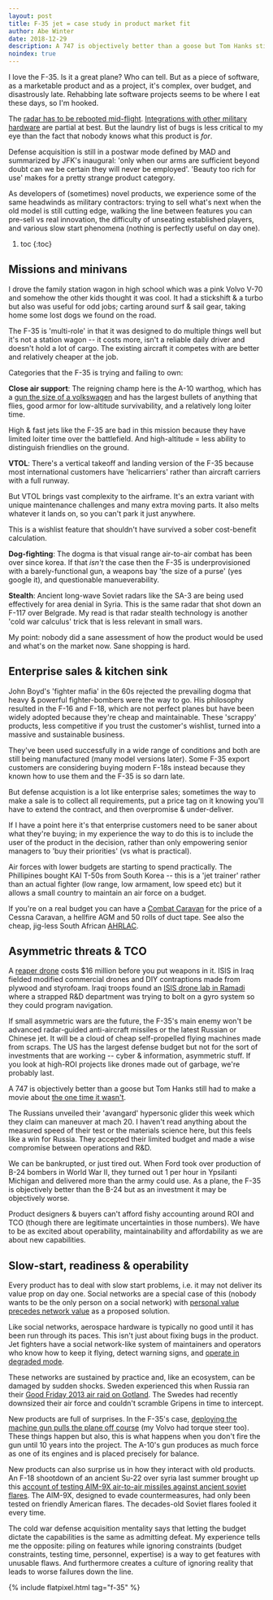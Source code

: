 ```yaml
---
layout: post
title: F-35 jet = case study in product market fit
author: Abe Winter
date: 2018-12-29
description: A 747 is objectively better than a goose but Tom Hanks still had to make a movie about the one time it wasn’t
noindex: true
---
```


I love the F-35. Is it a great plane? Who can tell. But as a piece of software, as a marketable product and as a project, it's complex, over budget, and disastrously late. Rehabbing late software projects seems to be where I eat these days, so I'm hooked.

The [radar has to be rebooted mid-flight](https://arstechnica.com/information-technology/2016/03/f-35-radar-system-has-bug-that-requires-hard-reboot-in-flight/). [Integrations with other military hardware](https://www.theregister.co.uk/2018/01/30/f35_dote_report_software_snafus/) are partial at best. But the laundry list of bugs is less critical to my eye than the fact that nobody knows what this product is *for*.

Defense acquisition is still in a postwar mode defined by MAD and summarized by JFK's inaugural: 'only when our arms are sufficient beyond doubt can we be certain they will never be employed'. 'Beauty too rich for use' makes for a pretty strange product category.

As developers of (sometimes) novel products, we experience some of the same headwinds as military contractors: trying to sell what's next when the old model is still cutting edge, walking the line between features you can pre-sell vs real innovation, the difficulty of unseating established players, and various slow start phenomena (nothing is perfectly useful on day one).

1. toc
{:toc}

## Missions and minivans

I drove the family station wagon in high school which was a pink Volvo V-70 and somehow the other kids thought it was cool. It had a stickshift & a turbo but also was useful for odd jobs; carting around surf & sail gear, taking home some lost dogs we found on the road.

The F-35 is 'multi-role' in that it was designed to do multiple things well but it's not a station wagon -- it costs more, isn't a reliable daily driver and doesn't hold a lot of cargo. The existing aircraft it competes with are better and relatively cheaper at the job.

Categories that the F-35 is trying and failing to own:

**Close air support**: The reigning champ here is the A-10 warthog, which has a [gun the size of a volkswagen](https://en.wikipedia.org/wiki/GAU-8) and has the largest bullets of anything that flies, good armor for low-altitude survivability, and a relatively long loiter time.

High & fast jets like the F-35 are bad in this mission because they have limited loiter time over the battlefield. And high-altitude = less ability to distinguish friendlies on the ground.

**VTOL**: There's a vertical takeoff and landing version of the F-35 because most international customers have 'helicarriers' rather than aircraft carriers with a full runway.

But VTOL brings vast complexity to the airframe. It's an extra variant with unique maintenance challenges and many extra moving parts. It also melts whatever it lands on, so you can't park it just anywhere.

This is a wishlist feature that shouldn't have survived a sober cost-benefit calculation.

**Dog-fighting**: The dogma is that visual range air-to-air combat has been over since korea. If that *isn't* the case then the F-35 is underprovisioned with a barely-functional gun, a weapons bay 'the size of a purse' (yes google it), and questionable manueverability.

**Stealth**: Ancient long-wave Soviet radars like the SA-3 are being used effectively for area denial in Syria. This is the same radar that shot down an F-117 over Belgrade. My read is that radar stealth technology is another 'cold war calculus' trick that is less relevant in small wars.

My point: nobody did a sane assessment of how the product would be used and what's on the market now. Sane shopping is hard.

## Enterprise sales & kitchen sink

John Boyd's 'fighter mafia' in the 60s rejected the prevailing dogma that heavy & powerful fighter-bombers were the way to go. His philosophy resulted in the F-16 and F-18, which are not perfect planes but have been widely adopted because they're cheap and maintainable. These 'scrappy' products, less competitive if you trust the customer's wishlist, turned into a massive and sustainable business.

They've been used successfully in a wide range of conditions and both are still being manufactured (many model versions later). Some F-35 export customers are considering buying modern F-18s instead because they known how to use them and the F-35 is so darn late.

But defense acquistion is a lot like enterprise sales; sometimes the way to make a sale is to collect all requirements, put a price tag on it knowing you'll have to extend the contract, and then overpromise & under-deliver.

If I have a point here it's that enterprise customers need to be saner about what they're buying; in my experience the way to do this is to include the user of the product in the decision, rather than only empowering senior managers to 'buy their priorities' (vs what is practical).

Air forces with lower budgets are starting to spend practically. The Phillipines bought KAI T-50s from South Korea -- this is a 'jet trainer' rather than an actual fighter (low range, low armament, low speed etc) but it allows a small country to maintain an air force on a budget.

If you're on a real budget you can have a [Combat Caravan](https://warisboring.com/this-tiny-plane-is-an-f-16-for-cash-strapped-air-forces/) for the price of a Cessna Caravan, a hellfire AGM and 50 rolls of duct tape. See also the cheap, jig-less South African [AHRLAC](https://en.wikipedia.org/wiki/Ahrlac).

## Asymmetric threats & TCO

A [reaper drone](https://en.wikipedia.org/wiki/General_Atomics_MQ-9_Reaper) costs $16 million before you put weapons in it. ISIS in Iraq fielded modified commercial drones and DIY contraptions made from plywood and styrofoam. Iraqi troops found an [ISIS drone lab in Ramadi](https://www.washingtonpost.com/world/national-security/use-of-weaponized-drones-by-isis-spurs-terrorism-fears/2017/02/21/9d83d51e-f382-11e6-8d72-263470bf0401_story.html) where a strapped R&D department was trying to bolt on a gyro system so they could program navigation.

If small asymmetric wars are the future, the F-35's main enemy won't be advanced radar-guided anti-aircraft missiles or the latest Russian or Chinese jet. It will be a cloud of cheap self-propelled flying machines made from scraps. The US has the largest defense budget but not for the sort of investments that are working -- cyber & information, asymmetric stuff. If you look at high-ROI projects like drones made out of garbage, we're probably last.

A 747 is objectively better than a goose but Tom Hanks still had to make a movie about [the one time it wasn't](https://en.wikipedia.org/wiki/Chesley_Sullenberger).

The Russians unveiled their 'avangard' hypersonic glider this week which they claim can maneuver at mach 20. I haven't read anything about the measured speed of their test or the materials science here, but this feels like a win for Russia. They accepted their limited budget and made a wise compromise between operations and R&D.

We can be bankrupted, or just tired out. When Ford took over production of B-24 bombers in World War II, they turned out 1 per hour in Ypsilanti Michigan and delivered more than the army could use. As a plane, the F-35 is objectively better than the B-24 but as an investment it may be objectively worse.

Product designers & buyers can't afford fishy accounting around ROI and TCO (though there are legitimate uncertainties in those numbers). We have to be as excited about operability, maintainability and affordability as we are about new capabilities.

## Slow-start, readiness & operability

Every product has to deal with slow start problems, i.e. it may not deliver its value prop on day one. Social networks are a special case of this (nobody wants to be the only person on a social network) with [personal value precedes network value](http://bokardo.com/archives/the-delicious-lesson/) as a proposed solution.

Like social networks, aerospace hardware is typically no good until it has been run through its paces. This isn't just about fixing bugs in the product. Jet fighters have a social network-like system of maintainers and operators who know how to keep it flying, detect warning signs, and [operate in degraded mode](https://web.mit.edu/2.75/resources/random/How%20Complex%20Systems%20Fail.pdf).

These networks are sustained by practice and, like an ecosystem, can be damaged by sudden shocks. Sweden experienced this when Russia ran their [Good Friday 2013 air raid on Gotland](https://theaviationist.com/2013/04/22/backfire-sweden/). The Swedes had recently downsized their air force and couldn't scramble Gripens in time to intercept.

New products are full of surprises. In the F-35's case, [deploying the machine gun pulls the plane off course](https://www.theregister.co.uk/2017/04/03/gilmore_farewells_trump_government_slamming_the_f35_again/) (my Volvo had torque steer too). These things happen but also, this is what happens when you don't fire the gun until 10 years into the project. The A-10's gun produces as much force as one of its engines and is placed precisely for balance.

New products can also surprise us in how they interact with old products. An F-18 shootdown of an ancient Su-22 over syria last summer brought up this [account of testing AIM-9X air-to-air missiles against ancient soviet flares](https://aviationweek.com/blog/we-didn-t-know-what-90-percent-switches-did). The AIM-9X, designed to evade countermeasures, had only been tested on friendly American flares. The decades-old Soviet flares fooled it every time.

The cold war defense acquisition mentality says that letting the budget dictate the capabilities is the same as admitting defeat. My experience tells me the opposite: piling on features while ignoring constraints (budget constraints, testing time, personnel, expertise) is a way to get features with unusable flaws. And furthermore creates a culture of ignoring reality that leads to worse failures down the line.

{% include flatpixel.html tag="f-35" %}
